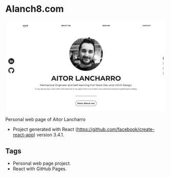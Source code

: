# Alanch8.com
![](./public/alanch8.com.png)

Personal web page of Aitor Lancharro
 - Project generated with React (https://github.com/facebook/create-react-app) version 3.4.1.

## Tags

- Personal web page project.
- React with GitHub Pages.
